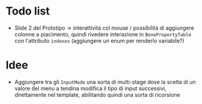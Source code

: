 # Todo list

+ Slide 2 del Prototipo -> interattività col mouse / possibilità di aggiungere colonne a piacimento,
  quindi rivedere interazione in `BonePropertyTable` con l'attributo `indexes` (aggiungere un enum per renderlo variabile?)

# Idee

+ Aggiungere tra gli `InputMode` una sorta di multi-stage dove la scelta di un valore del menu a tendina modifica il tipo di input successivi, direttamente nel template, abilitando quindi una sorta di ricorsione